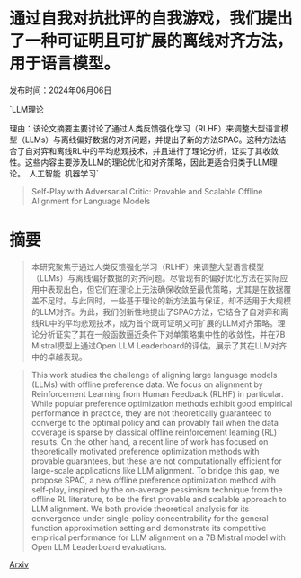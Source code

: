 # 通过自我对抗批评的自我游戏，我们提出了一种可证明且可扩展的离线对齐方法，用于语言模型。

发布时间：2024年06月06日

`LLM理论

理由：该论文摘要主要讨论了通过人类反馈强化学习（RLHF）来调整大型语言模型（LLMs）与离线偏好数据的对齐问题，并提出了新的方法SPAC。这种方法结合了自对弈和离线RL中的平均悲观技术，并且进行了理论分析，证实了其收敛性。这些内容主要涉及LLM的理论优化和对齐策略，因此更适合归类于LLM理论。` `人工智能` `机器学习`

> Self-Play with Adversarial Critic: Provable and Scalable Offline Alignment for Language Models

# 摘要

> 本研究聚焦于通过人类反馈强化学习（RLHF）来调整大型语言模型（LLMs）与离线偏好数据的对齐问题。尽管现有的偏好优化方法在实际应用中表现出色，但它们在理论上无法确保收敛至最优策略，尤其是在数据覆盖不足时。与此同时，一些基于理论的新方法虽有保证，却不适用于大规模的LLM对齐。为此，我们创新性地提出了SPAC方法，它结合了自对弈和离线RL中的平均悲观技术，成为首个既可证明又可扩展的LLM对齐策略。理论分析证实了其在一般函数逼近条件下对单策略集中性的收敛性，并在7B Mistral模型上通过Open LLM Leaderboard的评估，展示了其在LLM对齐中的卓越表现。

> This work studies the challenge of aligning large language models (LLMs) with offline preference data. We focus on alignment by Reinforcement Learning from Human Feedback (RLHF) in particular. While popular preference optimization methods exhibit good empirical performance in practice, they are not theoretically guaranteed to converge to the optimal policy and can provably fail when the data coverage is sparse by classical offline reinforcement learning (RL) results. On the other hand, a recent line of work has focused on theoretically motivated preference optimization methods with provable guarantees, but these are not computationally efficient for large-scale applications like LLM alignment. To bridge this gap, we propose SPAC, a new offline preference optimization method with self-play, inspired by the on-average pessimism technique from the offline RL literature, to be the first provable and scalable approach to LLM alignment. We both provide theoretical analysis for its convergence under single-policy concentrability for the general function approximation setting and demonstrate its competitive empirical performance for LLM alignment on a 7B Mistral model with Open LLM Leaderboard evaluations.

[Arxiv](https://arxiv.org/abs/2406.04274)